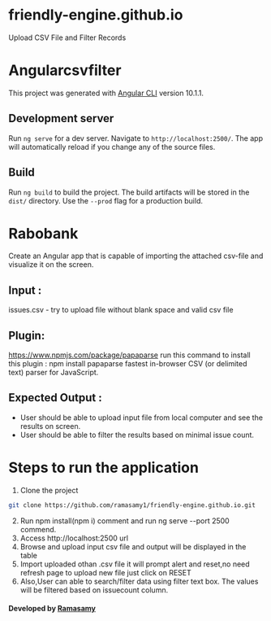 # friendly-engine.github.io
Upload CSV File and Filter Records

# Angularcsvfilter

This project was generated with [Angular CLI](https://github.com/angular/angular-cli) version 10.1.1.

## Development server

Run `ng serve` for a dev server. Navigate to `http://localhost:2500/`. The app will automatically reload if you change any of the source files.

## Build

Run `ng build` to build the project. The build artifacts will be stored in the `dist/` directory. Use the `--prod` flag for a production build.

# Rabobank
Create an Angular app that is capable of importing the attached csv-file and visualize it on the screen.

## Input : 
issues.csv - try to upload file without blank space and valid csv file

## Plugin:
https://www.npmjs.com/package/papaparse
run this command to install this plugin : npm install papaparse
fastest in-browser CSV (or delimited text) parser for JavaScript.

## Expected Output :
* User should be able to upload input file from local computer and see the results on screen.
* User should be able to filter the results based on minimal issue count.

# Steps to run the application
1.	Clone the project
```bash
git clone https://github.com/ramasamy1/friendly-engine.github.io.git
```

2.	Run npm install(npm i) comment and run ng serve --port 2500 commend.
3.	Access http://localhost:2500 url
4.	Browse and upload input csv file and output will be displayed in the table
5.  Import uploaded othan .csv file it will prompt alert and reset,no need refresh page to upload new file just click on RESET  
6.	Also,User can able to search/filter data using filter text box. The values will be filtered based on issuecount column.


#### Developed by [Ramasamy](https://github.com/ramasamy1)
